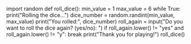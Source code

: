 import random
def roll_dice():
    min_value = 1
    max_value = 6
    while True:
        print("Rolling the dice...")
        dice_number = random.randint(min_value, max_value)
        print("You rolled:", dice_number)
        roll_again = input("Do you want to roll the dice again? (yes/no): ")
        if roll_again.lower() != "yes" and roll_again.lower() != "y":
            break
    print("Thank you for playing!")
roll_dice()
